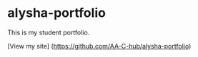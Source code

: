 # alysha-portfolio

This is my student portfolio.

[View my site] (https://github.com/AA-C-hub/alysha-portfolio)